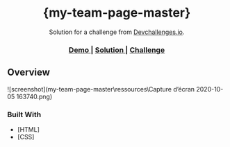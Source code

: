 <!-- Please update value in the {}  -->

<h1 align="center">{my-team-page-master}</h1>

<div align="center">
   Solution for a challenge from  <a href="http://devchallenges.io" target="_blank">Devchallenges.io</a>.
</div>

<div align="center">
  <h3>
    <a href="https://benbd5.github.io/devChallenges/my-team-page-master/">
      Demo 
    </a>
    <span> | </span>
    <a href="https://github.com/benbd5/devChallenges/tree/master/my-team-page-master">
      Solution
    </a>
    <span> | </span>
    <a href="https://devchallenges.io/challenges/hhmesazsqgKXrTkYkt0U">
      Challenge
    </a>
  </h3>
</div>

## Overview

![screenshot](my-team-page-master\ressources\Capture d’écran 2020-10-05 163740.png)

### Built With

- [HTML]
- [CSS]
